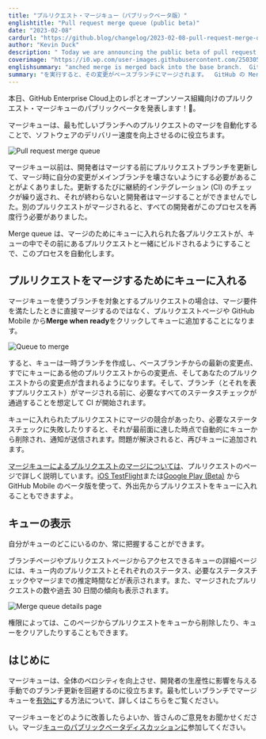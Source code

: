 ```yaml
---
title: "プルリクエスト・マージキュー（パブリックベータ版）"
englishtitle: "Pull request merge queue (public beta)"
date: "2023-02-08"
cardurl: "https://github.blog/changelog/2023-02-08-pull-request-merge-queue-public-beta"
author: "Kevin Duck"
description: " Today we are announcing the public beta of pull request merge queue for repos on GitHub Enterprise Cloud and open source organizations! 🎉  Merge queue helps increase velocity in software delivery by automating pull request merges into your busiest branches.  Before merge queue, developers were often required to update their pull request branches prior to merging to ensure their changes wouldn't break the main branch when merged. Each update resulted in a fresh round of continuous integration (CI) checks that would have to finish before the developer could attempt to merge. If another pull request got merged, every developer would have to go through the process again.  Merge queue automates this process by ensuring each pull request queued for merging is built with the pull requests ahead of it in the queue.  Queueing a pull request to merge  If your pull request targets a branch that uses merge queue, instead of merging your pull request directly when it meets the requirements to merge, you will add it to the queue by clicking Merge when ready from the pull request page or from GitHub Mobile.  The queue then creates a temporary branch that contains the latest changes from the base branch, the changes from other pull requests already in the queue, and the changes from your pull request. CI then starts, with the expectation that all required status checks must pass before the br"
coverimage: "https://i0.wp.com/user-images.githubusercontent.com/2503052/217027654-f570fb25-092d-476e-b6f5-0b31b8514662.png?ssl=1"
englishsummary: "anched merge is merged back into the base branch.  GitHub's Merge Queue automates the process of merging pull requests by queuing them and running continuous integration checks to ensure that changes won't break the main branch."
summary: "を実行すると、その変更がベースブランチにマージされます。  GitHub の Merge Queue は、プルリクエストをキューに入れ、継続的インテグレーションチェックを行い、変更がメインブランチを壊さないようにすることで、プルリクエストのマージ処理を自動化します。"
---
```


<p>本日、GitHub Enterprise Cloud上のレポとオープンソース組織向けのプルリクエスト・マージキューのパブリックベータを発表します！<g-emoji fallback-src="https://github.githubassets.com/images/icons/emoji/unicode/1f389.png?v8" alias="tada">🎉</g-emoji>。</p>
<p>マージキューは、最も忙しいブランチへのプルリクエストのマージを自動化することで、ソフトウェアのデリバリー速度を向上させるのに役立ちます。</p>
<p><img decoding="async" src="https://i0.wp.com/user-images.githubusercontent.com/2503052/217027654-f570fb25-092d-476e-b6f5-0b31b8514662.png?ssl=1" alt="Pull request merge queue" data-recalc-dims="1"></p>
<p>マージキュー以前は、開発者はマージする前にプルリクエストブランチを更新して、マージ時に自分の変更がメインブランチを壊さないようにする必要があることがよくありました。更新するたびに継続的インテグレーション (CI) のチェックが繰り返され、それが終わらないと開発者はマージすることができませんでした。別のプルリクエストがマージされると、すべての開発者がこのプロセスを再度行う必要がありました。</p>
<p>Merge queue は、マージのためにキューに入れられた各プルリクエストが、キューの中でその前にあるプルリクエストと一緒にビルドされるようにすることで、このプロセスを自動化します。</p>
<h2 id="queueing-a-pull-request-to-merge" id="queueing-a-pull-request-to-merge" >プルリクエストをマージするためにキューに入れる<a href="#queueing-a-pull-request-to-merge" class="heading-link pl-2 text-italic text-bold" aria-label="Queueing a pull request to merge"></a></h2>
<p>マージキューを使うブランチを対象とするプルリクエストの場合は、マージ要件を満たしたときに直接マージするのではなく、プルリクエストページや GitHub Mobile から<strong>Merge when ready</strong>をクリックしてキューに追加することになります。</p>
<p><img decoding="async" src="https://i0.wp.com/user-images.githubusercontent.com/2503052/217023882-cf4bf568-af5d-469e-882a-14f1837add72.gif?ssl=1" alt="Queue to merge" data-recalc-dims="1"></p>
<p>すると、キューは一時ブランチを作成し、ベースブランチからの最新の変更点、すでにキューにある他のプルリクエストからの変更点、そしてあなたのプルリクエストからの変更点が含まれるようになります。そして、ブランチ（とそれを表すプルリクエスト）がマージされる前に、必要なすべてのステータスチェックが通過することを想定して CI が開始されます。</p>
<p>キューに入れられたプルリクエストにマージの競合があったり、必要なステータスチェックに失敗したりすると、それが最前面に達した時点で自動的にキューから削除され、通知が送信されます。問題が解決されると、再びキューに追加されます。</p>
<p><a href="https://docs.github.com/pull-requests/collaborating-with-pull-requests/incorporating-changes-from-a-pull-request/merging-a-pull-request-with-a-merge-queue">マージキューによるプルリクエストのマージについては</a>、プルリクエストのページで詳しく説明しています。<a href="https://testflight.apple.com/join/NLskzwi5">iOS TestFlight</a>または<a href="https://play.google.com/apps/testing/com.github.android">Google Play (Beta)</a> から GitHub Mobile のベータ版を使って、外出先からプルリクエストをキューに入れることもできますよ。</p>
<h2 id="viewing-the-queue" id="viewing-the-queue" >キューの表示<a href="#viewing-the-queue" class="heading-link pl-2 text-italic text-bold" aria-label="Viewing the queue"></a></h2>
<p>自分がキューのどこにいるのか、常に把握することができます。</p>
<p>ブランチページやプルリクエストページからアクセスできるキューの詳細ページには、キュー内のプルリクエストとそれぞれのステータス、必要なステータスチェックやマージまでの推定時間などが表示されます。また、マージされたプルリクエストの数や過去 30 日間の傾向も表示されます。</p>
<p><img decoding="async" src="https://i0.wp.com/user-images.githubusercontent.com/2503052/217023511-13c729f7-7458-4ee3-8f7c-be5a7cf06f99.png?ssl=1" alt="Merge queue details page" data-recalc-dims="1"></p>
<p>権限によっては、このページからプルリクエストをキューから削除したり、キューをクリアしたりすることもできます。</p>
<h2 id="getting-started" id="getting-started" >はじめに<a href="#getting-started" class="heading-link pl-2 text-italic text-bold" aria-label="Getting started"></a></h2>
<p>マージキューは、全体のベロシティを向上させ、開発者の生産性に影響を与える手動でのブランチ更新を回避するのに役立ちます。最も忙しいブランチでマージキューを<a href="https://docs.github.com/repositories/configuring-branches-and-merges-in-your-repository/configuring-pull-request-merges/managing-a-merge-queue">有効に</a>する方法について、詳しくはこちらをご覧ください。</p>
<p>マージキューをどのように改善したらよいか、皆さんのご意見をお聞かせください。マージ<a href="https://github.com/community/community/discussions/46757">キューのパブリックベータディスカッションに</a>参加してください。</p>


